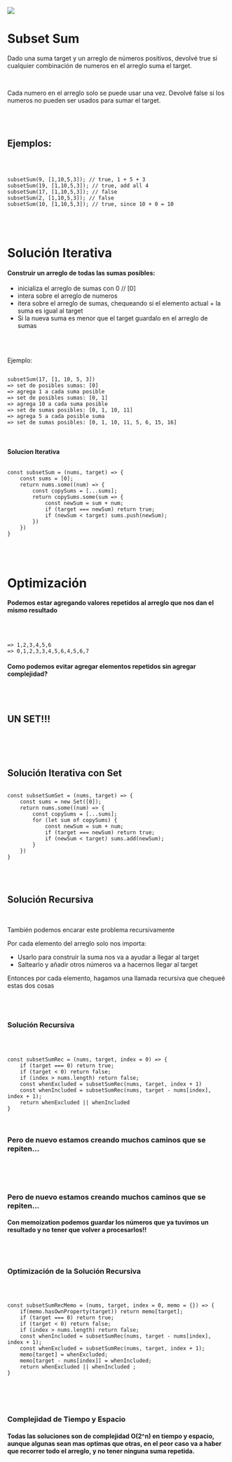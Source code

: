 


<p >
        <img src='https://static.wixstatic.com/media/85087f_0d84cbeaeb824fca8f7ff18d7c9eaafd~mv2.png/v1/fill/w_160,h_30,al_c,q_85,usm_0.66_1.00_0.01/Logo_completo_Color_1PNG.webp' </img>
</p>


<h1 >Subset Sum</h1>

<div>
<p >Dado una suma target y un arreglo de números positivos, devolvé true si cualquier combinación de numeros en el arreglo suma el target.</p>
<br/>
<p >Cada numero en el arreglo solo se puede usar una vez. Devolvé false si los numeros no pueden ser usados para sumar el target.</p>
<br/>
<br/>


<h2>Ejemplos:</h2>
<br/>
<pre><code>
subsetSum(9, [1,10,5,3]); // true, 1 + 5 + 3
subsetSum(19, [1,10,5,3]); // true, add all 4
subsetSum(17, [1,10,5,3]); // false
subsetSum(2, [1,10,5,3]); // false
subsetSum(10, [1,10,5,3]); // true, since 10 + 0 = 10
</code></pre>
<br/>
<br/>
<h1>Solución Iterativa</h1>
<h4>Construir un arreglo de todas las sumas posibles:</h4>

- inicializa el arreglo de sumas con 0 // [0]
- intera sobre el arreglo de numeros
- itera sobre el arreglo de sumas, chequeando si el elemento actual + la suma es igual al target
- Si la nueva suma es menor que el target
guardalo en el arreglo de sumas
<br/>
<br/>
<p>Ejemplo: </p> 
<pre><code>
subsetSum(17, [1, 10, 5, 3])
=> set de posibles sumas: [0]
=> agrega 1 a cada suma posible
=> set de posibles sumas: [0, 1]
=> agrega 10 a cada suma posible
=> set de sumas posibles: [0, 1, 10, 11]
=> agrega 5 a cada posible suma
=> set de sumas posibles: [0, 1, 10, 11, 5, 6, 15, 16]
</code></pre>
<br/>
<h4>Solucion Iterativa </h4>
<pre><code>
const subsetSum = (nums, target) => {
    const sums = [0];
    return nums.some((num) => {
        const copySums = [...sums];
        return copySums.some(sum => {
            const newSum = sum + num;
            if (target === newSum) return true;
            if (newSum < target) sums.push(newSum);
        })
    })
}
</code></pre>
<br/>
<br/>
<h1>Optimización</h1>
<h4>Podemos estar agregando valores repetidos al arreglo que nos dan el mismo resultado</h4>
<br/>
<pre><code>
=> 1,2,3,4,5,6
=> 0,1,2,3,3,4,5,6,4,5,6,7
</code></pre>
<h4>Como podemos evitar agregar elementos repetidos sin agregar complejidad?</h4>
<br/>
<br/>
<h2>UN SET!!!</h2>
<br/>
<br/>
<br/>
<h2>Solución Iterativa con Set</h2>
<pre><code>
const subsetSumSet = (nums, target) => {
    const sums = new Set([0]);
    return nums.some((num) => {
        const copySums = [...sums];
        for (let sum of copySums) {
            const newSum = sum + num;
            if (target === newSum) return true;
            if (newSum < target) sums.add(newSum);
        }
    })
}
</code></pre>
<br/>
<br/>
<h2>Solución Recursiva</h2>
<br/>
<p>También podemos encarar este problema recursivamente</p> 
<p>Por cada elemento del arreglo solo nos importa:</p> 

- Usarlo para construir la suma nos va a ayudar a llegar al target
- Saltearlo y añadir otros números va a hacernos llegar al target

<p>Entonces por cada elemento, hagamos una llamada
recursiva que chequeé estas dos cosas</p> 
<br/>
<br/>
<h3>Solución Recursiva</h3>
<br/>
<pre><code>
const subsetSumRec = (nums, target, index = 0) => {
    if (target === 0) return true;
    if (target < 0) return false;
    if (index > nums.length) return false;
    const whenExcluded = subsetSumRec(nums, target, index + 1)
    const whenIncluded = subsetSumRec(nums, target - nums[index], index + 1);
    return whenExcluded || whenIncluded
}
</code></pre>
<br/>
<h3>Pero de nuevo estamos creando muchos
caminos que se repiten...</h3>
<br/>
<br/>
<br/>
<h3>Pero de nuevo estamos creando muchos
caminos que se repiten...</h3>
<h4>Con memoization podemos guardar los números que ya tuvimos un resultado y no tener que volver a procesarlos!!</h4>
<br/>
<br/>
<h3>Optimización de la Solución Recursiva</h3>
<br/>
<pre><code>
const subsetSumRecMemo = (nums, target, index = 0, memo = {}) => {
    if(memo.hasOwnProperty(target)) return memo[target];
    if (target === 0) return true;
    if (target < 0) return false;
    if (index > nums.length) return false;
    const whenIncluded = subsetSumRec(nums, target - nums[index], index + 1);
    const whenExcluded = subsetSumRec(nums, target, index + 1);
    memo[target] = whenExcluded;
    memo[target - nums[index]] = whenIncluded;
    return whenExcluded || whenIncluded ;
}
</code></pre>
<br/>
<br/>
<br/>
<h3>Complejidad de Tiempo y Espacio</h3>
<h4>Todas las soluciones son de complejidad O(2^n) en tiempo y espacio, aunque algunas sean mas optimas que otras, en el
peor caso va a haber que recorrer todo el arreglo, y no tener ninguna suma repetida.</h4>
